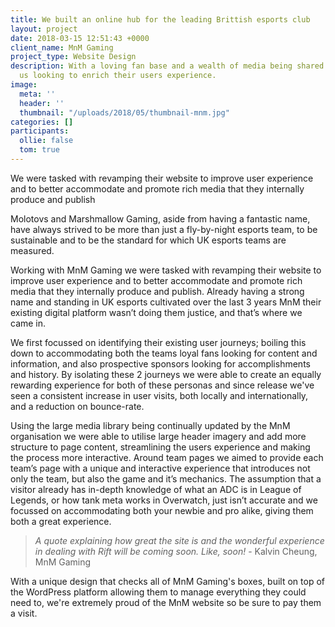 ```yaml
---
title: We built an online hub for the leading Brittish esports club
layout: project
date: 2018-03-15 12:51:43 +0000
client_name: MnM Gaming
project_type: Website Design
description: With a loving fan base and a wealth of media being shared MnM contacted
  us looking to enrich their users experience.
image:
  meta: ''
  header: ''
  thumbnail: "/uploads/2018/05/thumbnail-mnm.jpg"
categories: []
participants:
  ollie: false
  tom: true
---
```

We were tasked with revamping their website to improve user experience and to better accommodate and promote rich media that they internally produce and publish

Molotovs and Marshmallow Gaming, aside from having a fantastic name, have always strived to be more than just a fly-by-night esports team, to be sustainable and to be the standard for which UK esports teams are measured.

Working with MnM Gaming we were tasked with revamping their website to improve user experience and to better accommodate and promote rich media that they internally produce and publish. Already having a strong name and standing in UK esports cultivated over the last 3 years MnM their existing digital platform wasn’t doing them justice, and that’s where we came in.

We first focussed on identifying their existing user journeys; boiling this down to accommodating both the teams loyal fans looking for content and information, and also prospective sponsors looking for accomplishments and history. By isolating these 2 journeys we were able to create an equally rewarding experience for both of these personas and since release we've seen a consistent increase in user visits, both locally and internationally, and a reduction on bounce-rate.

Using the large media library being continually updated by the MnM organisation we were able to utilise large header imagery and add more structure to page content, streamlining the users experience and making the process more interactive. Around team pages we aimed to provide each team’s page with a unique and interactive experience that introduces not only the team, but also the game and it’s mechanics. The assumption that a visitor already has in-depth knowledge of what an ADC is in League of Legends, or how tank meta works in Overwatch, just isn’t accurate and we focussed on accommodating both your newbie and pro alike, giving them both a great experience.

> _A quote explaining how great the site is and the wonderful experience in dealing with Rift will be coming soon. Like, soon!_ - Kalvin Cheung, MnM Gaming

With a unique design that checks all of MnM Gaming's boxes, built on top of the WordPress platform allowing them to manage everything they could need to, we're extremely proud of the MnM website so be sure to pay them a visit.